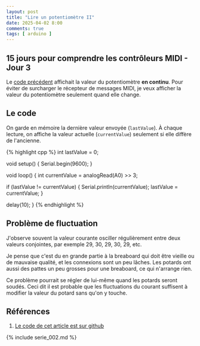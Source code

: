 ```yaml
---
layout: post
title: "Lire un potentiomètre II"
date: 2025-04-02 8:00
comments: true
tags: [ arduino ]
---
```


## 15 jours pour comprendre les contrôleurs MIDI - Jour 3

Le [code précédent](/blog/2025/04/01/lire-un-potentiometre) affichait la valeur
du potentiomètre **en continu**. Pour
éviter de surcharger le récepteur de messages MIDI, je veux afficher la valeur
du potentiomètre seulement quand elle change.

<!-- more -->

## Le code

On garde en mémoire la dernière valeur envoyée (`lastValue`). À chaque lecture,
on affiche la valeur actuelle (`currentValue`) seulement si elle diffère de l'ancienne.

{% highlight cpp %}
int lastValue = 0;

void setup() {
  Serial.begin(9600);
}

void loop() {
  int currentValue = analogRead(A0) >> 3;

  if (lastValue != currentValue) {
    Serial.println(currentValue);
    lastValue = currentValue;
  }

  delay(10);
}
{% endhighlight %}

## Problème de fluctuation

J'observe souvent la valeur courante osciller régulièrement entre deux valeurs
conjointes, par exemple 29, 30, 29, 30, 29, etc.

Je pense que c'est du en grande partie à la breaboard qui doit être vieille ou
de mauvaise qualité, et les connexions sont un peu lâches. Les potards ont aussi
des pattes un peu grosses pour une breaboard, ce qui n'arrange rien.

Ce problème pourrait se régler de lui-même quand les potards seront soudés. Ceci
dit il est probable que les fluctuations du courant suffisent à modifier la
valeur du potard sans qu'on y touche.


## Références

1. [Le code de cet article est sur github](https://github.com/lkdjiin/15-jours-pour-comprendre-les-controleurs-MIDI/tree/main/jour03)

{% include serie_002.md %}

